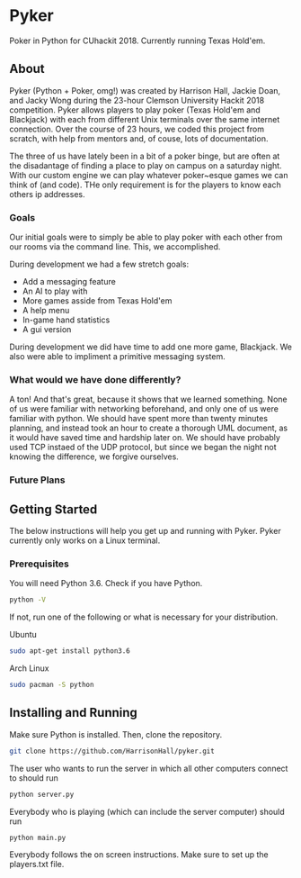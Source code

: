 # Pyker
Poker in Python for CUhackit 2018. Currently running Texas Hold'em.

## About
Pyker (Python + Poker, omg!) was created by Harrison Hall, Jackie Doan, and Jacky Wong during the 23-hour Clemson University Hackit 2018 competition. Pyker allows players to play poker (Texas Hold'em and Blackjack) with each from different Unix terminals over the same internet connection. Over the course of 23 hours, we coded this project from scratch, with help from mentors and, of couse, lots of documentation.
  
The three of us have lately been in a bit of a poker binge, but are often at the disadantage of finding a place to play on campus on a saturday night. With our custom engine we can play whatever poker~esque games we can think of (and code). THe only requirement is for the players to know each others ip addresses.

### Goals
Our initial goals were to simply be able to play poker with each other from our rooms via the command line. This, we accomplished. 

During development we had a few stretch goals:
* Add a messaging feature
* An AI to play with
* More games asside from Texas Hold'em
* A help menu
* In-game hand statistics
* A gui version

During development we did have time to add one more game, Blackjack. We also were able to impliment a primitive messaging system. 

### What would we have done differently? 
A ton! And that's great, because it shows that we learned something. None of us were familiar with networking beforehand, and only one of us were familiar with python. We should have spent more than twenty minutes planning, and instead took an hour to create a thorough UML document, as it would have saved time and hardship later on. We should have probably used TCP instaed of the UDP protocol, but since we began the night not knowing the difference, we forgive ourselves.

### Future Plans

## Getting Started
The below instructions will help you get up and running with Pyker. Pyker currently only works on a Linux terminal.

### Prerequisites
You will need Python 3.6.
Check if you have Python.
```bash
python -V
```
If not, run one of the following or what is necessary for your distribution.

Ubuntu
```bash
sudo apt-get install python3.6
```

Arch Linux
```bash
sudo pacman -S python
```

## Installing and Running
Make sure Python is installed. Then, clone the repository.
```bash
git clone https://github.com/HarrisonHall/pyker.git
```
The user who wants to run the server in which all other computers connect to should run
```bash
python server.py
```
Everybody who is playing (which can include the server computer) should run
```bash
python main.py
```
Everybody follows the on screen instructions. Make sure to set up the players.txt file. 
